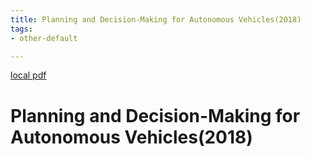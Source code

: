 ```yaml
---
title: Planning and Decision-Making for Autonomous Vehicles(2018)
tags:
- other-default

---
```


[local pdf](../../../pdfs/2018-Planning%20and%20Decision-Making%20for%20Autonomous%20Vehicles.pdf)

# Planning and Decision-Making for Autonomous Vehicles(2018)
